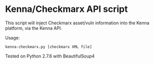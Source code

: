 # Kenna/Checkmarx API script

This script will inject Checkmarx asset/vuln information into the Kenna platform, via the Kenna API.

Usage:

```
kenna-checkmarx.py [checkmarx XML file]
```

Tested on Python 2.7.6 with BeautifulSoup4